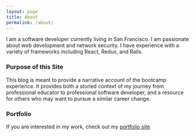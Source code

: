 ```yaml
---
layout: page
title: About
permalink: /about/
---
```


I am a software developer currently living in San Francisco. I am passionate about
web development and network security. I have experience with a variety of frameworks
including React, Redux, and Rails.

### Purpose of this Site

This blog is meant to provide a narrative account of the bootcamp experience. It provides
both a storied context of my journey from professional educator to professional software
developer, and a resource for others who may want to pursue a similar career change.

### Portfolio

If you are interested in my work, check out my [portfolio site](https:mixmastert.github.io)
